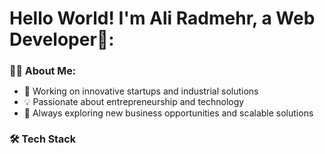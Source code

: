 <div align="left">
  <h1>Hello World! I'm Ali Radmehr, a Web Developer👋:</h1>
</div>


<div align="left">
  <h2 style="font-size: 16px;">👨‍💻 About Me:</h1>
</div>

- 🚀 Working on innovative startups and industrial solutions  
- 💡 Passionate about entrepreneurship and technology  
- 🔎 Always exploring new business opportunities and scalable solutions  

<div align="left">
  <h2 style="font-size: 16px;"></h1>
</div>

<div align="left">
  <h2 style="font-size: 16px;">🛠️ Tech Stack</h1>
</div>
